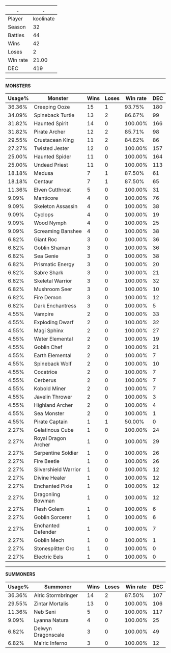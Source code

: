 .|.
|-|-
Player|koolinate
Season|32
Battles|44
Wins|42
Loses|2
Win rate|21.00
DEC|419

---
**MONSTERS**

Usage%|Monster|Wins|Loses|Win rate|DEC|
-|-|-|-|-|-|
36.36%|Creeping Ooze|15|1|93.75%|180|
34.09%|Spineback Turtle|13|2|86.67%|99|
31.82%|Haunted Spirit|14|0|100.00%|166|
31.82%|Pirate Archer|12|2|85.71%|98|
29.55%|Crustacean King|11|2|84.62%|86|
27.27%|Twisted Jester|12|0|100.00%|157|
25.00%|Haunted Spider|11|0|100.00%|164|
25.00%|Undead Priest|11|0|100.00%|113|
18.18%|Medusa|7|1|87.50%|61|
18.18%|Centaur|7|1|87.50%|65|
11.36%|Elven Cutthroat|5|0|100.00%|31|
9.09%|Manticore|4|0|100.00%|76|
9.09%|Skeleton Assassin|4|0|100.00%|38|
9.09%|Cyclops|4|0|100.00%|19|
9.09%|Wood Nymph|4|0|100.00%|25|
9.09%|Screaming Banshee|4|0|100.00%|38|
6.82%|Giant Roc|3|0|100.00%|36|
6.82%|Goblin Shaman|3|0|100.00%|36|
6.82%|Sea Genie|3|0|100.00%|38|
6.82%|Prismatic Energy|3|0|100.00%|20|
6.82%|Sabre Shark|3|0|100.00%|21|
6.82%|Skeletal Warrior|3|0|100.00%|32|
6.82%|Mushroom Seer|3|0|100.00%|10|
6.82%|Fire Demon|3|0|100.00%|12|
6.82%|Dark Enchantress|3|0|100.00%|5|
4.55%|Vampire|2|0|100.00%|33|
4.55%|Exploding Dwarf|2|0|100.00%|32|
4.55%|Magi Sphinx|2|0|100.00%|27|
4.55%|Water Elemental|2|0|100.00%|19|
4.55%|Goblin Chef|2|0|100.00%|21|
4.55%|Earth Elemental|2|0|100.00%|7|
4.55%|Spineback Wolf|2|0|100.00%|10|
4.55%|Cocatrice|2|0|100.00%|7|
4.55%|Cerberus|2|0|100.00%|7|
4.55%|Kobold Miner|2|0|100.00%|7|
4.55%|Javelin Thrower|2|0|100.00%|3|
4.55%|Highland Archer|2|0|100.00%|4|
4.55%|Sea Monster|2|0|100.00%|1|
4.55%|Pirate Captain|1|1|50.00%|0|
2.27%|Gelatinous Cube|1|0|100.00%|24|
2.27%|Royal Dragon Archer|1|0|100.00%|29|
2.27%|Serpentine Soldier|1|0|100.00%|26|
2.27%|Fire Beetle|1|0|100.00%|26|
2.27%|Silvershield Warrior|1|0|100.00%|12|
2.27%|Divine Healer|1|0|100.00%|12|
2.27%|Enchanted Pixie|1|0|100.00%|12|
2.27%|Dragonling Bowman|1|0|100.00%|12|
2.27%|Flesh Golem|1|0|100.00%|6|
2.27%|Goblin Sorcerer|1|0|100.00%|6|
2.27%|Enchanted Defender|1|0|100.00%|7|
2.27%|Goblin Mech|1|0|100.00%|1|
2.27%|Stonesplitter Orc|1|0|100.00%|0|
2.27%|Electric Eels|1|0|100.00%|0|

---
**SUMMONERS**

Usage%|Summoner|Wins|Loses|Win rate|DEC|
-|-|-|-|-|-|
36.36%|Alric Stormbringer|14|2|87.50%|107|
29.55%|Zintar Mortalis|13|0|100.00%|106|
11.36%|Neb Seni|5|0|100.00%|117|
9.09%|Lyanna Natura|4|0|100.00%|25|
6.82%|Delwyn Dragonscale|3|0|100.00%|49|
6.82%|Malric Inferno|3|0|100.00%|12|
